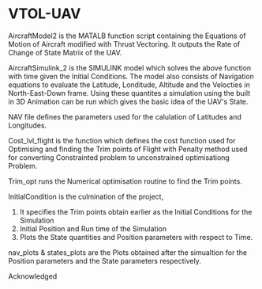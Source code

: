 # VTOL-UAV

AircraftModel2 is the MATALB function script containing the Equations of Motion of Aircraft modified with Thrust Vectoring. It outputs the Rate of Change of State Matrix of the UAV.

AircraftSimulink_2 is the SIMULINK model which solves the above function with time given the Initial Conditions. The model also consists of Navigation equations to evaluate the Latitude, Londitude, Altitude and the Velocties in North-East-Down frame. Using these quantites a simulation using the built in 3D Animation can be run which gives the basic idea of the UAV's State.

NAV file defines the parameters used for the calulation of Latitudes and Longitudes.

Cost_lvl_flight is the function which defines the cost function used for Optimising and finding the Trim points of Flight with Penalty method used for converting Constrainted problem to unconstrained optimisationg Problem.

Trim_opt runs the Numerical optimisation routine to find the Trim points.

InitialCondition is the culmination of the project,
 1. It specifies the Trim points obtain earlier as the Initial Conditions for the Simulation
 2. Initial Position and Run time of the Simulation
 3. Plots the State quantities and Position parameters with respect to Time.

nav_plots & states_plots are the Plots obtained after the simualtion for the Position parameters and the State parameters respectively.

Acknowledged
